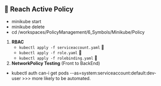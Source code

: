 
## 🚀 Reach Active Policy
- minikube start
- minikube delete
- cd /workspaces/PolicyManagement/6_Symbols/Minikube/Policy
 
1. **RBAC**
    - `kubectl apply -f serviceaccount.yaml` 📄
    - `kubectl apply -f role.yaml` 📄
    - `kubectl apply -f rolebinding.yaml` 📄
2. **NetworkPolicy Testing** (Front to BackEnd)
- kubectl auth can-i get pods --as=system:serviceaccount:default:dev-user >>> more likely to be automated.